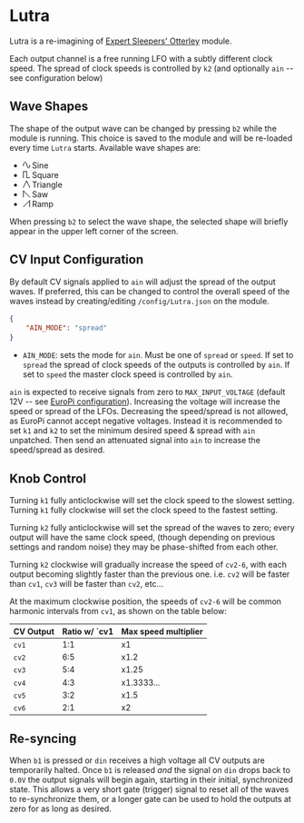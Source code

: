 # Lutra

Lutra is a re-imagining of [Expert Sleepers' Otterley](https://expert-sleepers.co.uk/otterley.html) module.

Each output channel is a free running LFO with a subtly different clock speed. The spread of clock speeds is controlled
by `k2` (and optionally `ain` -- see configuration below)

## Wave Shapes

The shape of the output wave can be changed by pressing `b2` while the module is running. This choice is saved to
the module and will be re-loaded every time `Lutra` starts. Available wave shapes are:
- ![Sine Wave](./lutra-docs/wave_sine.png) Sine
- ![Square Wave](./lutra-docs/wave_square.png) Square
- ![Triangle Wave](./lutra-docs/wave_triangle.png) Triangle
- ![Saw Wave](./lutra-docs/wave_saw.png) Saw
- ![Ramp Wave](./lutra-docs/wave_ramp.png) Ramp

When pressing `b2` to select the wave shape, the selected shape will briefly appear in the upper left corner of the
screen.

## CV Input Configuration

By default CV signals applied to `ain` will adjust the spread of the output waves.  If preferred, this can be changed
to control the overall speed of the waves instead by creating/editing `/config/Lutra.json` on the module.

```json
{
    "AIN_MODE": "spread"
}
```

- `AIN_MODE`: sets the mode for `ain`. Must be one of `spread` or `speed`.  If set to `spread` the spread of clock
  speeds of the outputs is controlled by `ain`.  If set to `speed` the master clock speed is controlled by `ain`.

`ain` is expected to receive signals from zero to `MAX_INPUT_VOLTAGE` (default 12V -- see
[EuroPi configuration](/software/CONFIGURATION.md)).  Increasing the voltage will increase the speed or spread of
the LFOs.  Decreasing the speed/spread is not allowed, as EuroPi cannot accept negative voltages.  Instead it is
recommended to set `k1` and `k2` to set the minimum desired speed & spread with `ain` unpatched. Then send an
attenuated signal into `ain` to increase the speed/spread as desired.

## Knob Control

Turning `k1` fully anticlockwise will set the clock speed to the slowest setting. Turning `k1` fully clockwise will set
the clock speed to the fastest setting.

Turning `k2` fully anticlockwise will set the spread of the waves to zero; every output will have the same clock speed,
(though depending on previous settings and random noise) they may be phase-shifted from each other.

Turning `k2` clockwise will gradually increase the speed of `cv2-6`, with each output becoming slightly faster than
the previous one. i.e. `cv2` will be faster than `cv1`, `cv3` will be faster than `cv2`, etc...

At the maximum clockwise position, the speeds of `cv2-6` will be common harmonic intervals from `cv1`, as shown on the
table below:

| CV Output | Ratio w/ `cv1 | Max speed multiplier |
|-----------|---------------|----------------------|
| `cv1`     | 1:1           | x1                   |
| `cv2`     | 6:5           | x1.2                 |
| `cv3`     | 5:4           | x1.25                |
| `cv4`     | 4:3           | x1.3333...           |
| `cv5`     | 3:2           | x1.5                 |
| `cv6`     | 2:1           | x2                   |

## Re-syncing

When `b1` is pressed or `din` receives a high voltage all CV outputs are temporarily halted. Once `b1` is released
_and_ the signal on `din` drops back to `0.0V` the output signals will begin again, starting in their initial,
synchronized state. This allows a very short gate (trigger) signal to reset all of the waves to re-synchronize them,
or a longer gate can be used to hold the outputs at zero for as long as desired.
